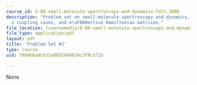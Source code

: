 ```yaml
---
course_id: 5-80-small-molecule-spectroscopy-and-dynamics-fall-2008
description: "Problem set on small-molecule spectroscopy and dynamics, Hund\u2019\
  s coupling cases, and e\uFB00ective Hamiltonian matrices."
file_location: /coursemedia/5-80-small-molecule-spectroscopy-and-dynamics-fall-2008/f804bbadcb15a8652469814c3f8c371b_ps3_1987.pdf
file_type: application/pdf
layout: pdf
title: 'Problem Set #3'
type: course
uid: f804bbadcb15a8652469814c3f8c371b

---
```

None